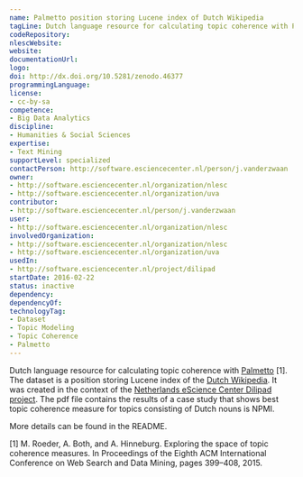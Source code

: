 ```yaml
---
name: Palmetto position storing Lucene index of Dutch Wikipedia
tagLine: Dutch language resource for calculating topic coherence with Palmetto
codeRepository:
nlescWebsite:
website:
documentationUrl:
logo:
doi: http://dx.doi.org/10.5281/zenodo.46377
programmingLanguage:
license:
- cc-by-sa
competence:
- Big Data Analytics
discipline:
- Humanities & Social Sciences
expertise:
- Text Mining
supportLevel: specialized
contactPerson: http://software.esciencecenter.nl/person/j.vanderzwaan
owner:
- http://software.esciencecenter.nl/organization/nlesc
- http://software.esciencecenter.nl/organization/uva
contributor:
- http://software.esciencecenter.nl/person/j.vanderzwaan
user:
- http://software.esciencecenter.nl/organization/nlesc
involvedOrganization:
- http://software.esciencecenter.nl/organization/nlesc
- http://software.esciencecenter.nl/organization/uva
usedIn:
- http://software.esciencecenter.nl/project/dilipad
startDate: 2016-02-22
status: inactive
dependency:
dependencyOf:
technologyTag:
- Dataset
- Topic Modeling
- Topic Coherence
- Palmetto
---
```

Dutch language resource for calculating topic coherence with [Palmetto](http://aksw.org/Projects/Palmetto.html) [1]. The dataset is a position storing Lucene index of the [Dutch Wikipedia](https://dumps.wikimedia.org/nlwiki/20151102/). It was created in the context of the [Netherlands eScience Center Dilipad project](https://www.esciencecenter.nl/project/dilipad). The pdf file contains the results of a case study that shows best topic coherence measure for topics consisting of Dutch nouns is NPMI.

More details can be found in the README.

[1] M. Roeder, A. Both, and A. Hinneburg. Exploring the space of topic coherence measures. In Proceedings of the Eighth ACM International Conference on Web Search and Data Mining, pages 399–408, 2015.

